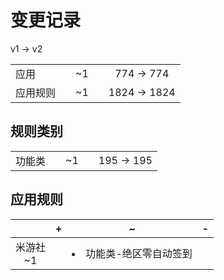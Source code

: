 # 变更记录

v1 -> v2

||||||
|-|:-:|:-:|:-:|:-:|
|应用||~1||774 -> 774|
|应用规则||~1||1824 -> 1824|

## 规则类别

||||||
|-|:-:|:-:|:-:|:-:|
|功能类||~1||195 -> 195|

## 应用规则

||+|~|-|
|:-:|-|-|-|
|米游社<br>~1||<li>功能类-绝区零自动签到||
